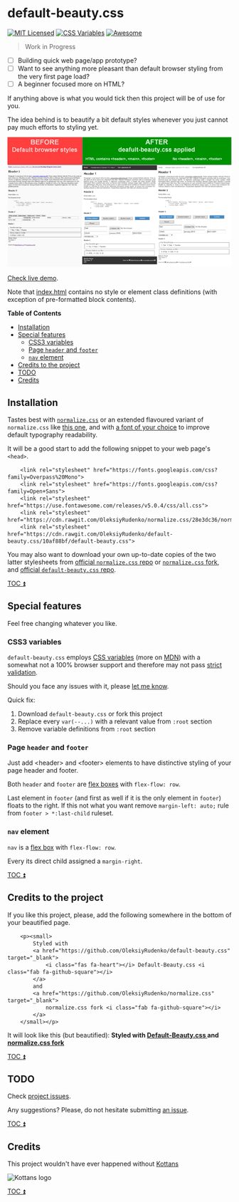 # default-beauty.css

[![MIT Licensed](https://img.shields.io/badge/license-MIT-blue.svg)](https://github.com/OleksiyRudenko/default-beauty.css/blob/master/LICENSE.md)
[![CSS Variables](https://img.shields.io/badge/CSS-variables-orange.svg)](https://www.w3.org/TR/css-variables-1/)
[![Awesome](https://cdn.rawgit.com/sindresorhus/awesome/d7305f38d29fed78fa85652e3a63e154dd8e8829/media/badge.svg)](https://github.com/sindresorhus/awesome#front-end-development)

> Work in Progress

 - [ ] Building quick web page/app prototype?
 - [ ] Want to see anything more pleasant than default
       browser styling from the very first page load?
 - [ ] A beginner focused more on HTML?

If anything above is what you would tick then this project
will be of use for you.

The idea behind is to beautify a bit default styles whenever
you just cannot pay much efforts to styling yet.

[![default-beauty](image/default-beauty-preview.png)](image/default-beauty-big.png)

[Check live demo](https://oleksiyrudenko.github.io/default-beauty.css/).

Note that [index.html](index.html) contains no style or element class definitions
(with exception of pre-formatted block contents).

<!-- START doctoc generated TOC please keep comment here to allow auto update -->
<!-- DON'T EDIT THIS SECTION, INSTEAD RE-RUN doctoc TO UPDATE -->
**Table of Contents**

- [Installation](#installation)
- [Special features](#special-features)
  - [CSS3 variables](#css3-variables)
  - [Page `header` and `footer`](#page-header-and-footer)
  - [`nav` element](#nav-element)
- [Credits to the project](#credits-to-the-project)
- [TODO](#todo)
- [Credits](#credits)

<!-- END doctoc generated TOC please keep comment here to allow auto update -->

## Installation

Tastes best with [`normalize.css`](https://github.com/necolas/normalize.css)
or an extended flavoured variant of `normalize.css` like
[this one](https://github.com/OleksiyRudenko/normalize.css), and
with [a font of your choice](https://www.w3schools.com/howto/howto_google_fonts.asp)
to improve default typography readability.

It will be a good start to add the following snippet to your web page's `<head>`.

```
    <link rel="stylesheet" href="https://fonts.googleapis.com/css?family=Overpass%20Mono">
    <link rel="stylesheet" href="https://fonts.googleapis.com/css?family=Open+Sans">
    <link rel="stylesheet" href="https://use.fontawesome.com/releases/v5.0.4/css/all.css">
    <link rel="stylesheet" href="https://cdn.rawgit.com/OleksiyRudenko/normalize.css/28e3dc36/normalize.css">
    <link rel="stylesheet" href="https://cdn.rawgit.com/OleksiyRudenko/default-beauty.css/10af88bf/default-beauty.css">
```

You may also want to download your own up-to-date copies of the two latter stylesheets
from [official `normalize.css` repo](https://github.com/necolas/normalize.css) or
[`normalize.css` fork](https://github.com/OleksiyRudenko/normalize.css),
and [official `default-beauty.css` repo](https://github.com/OleksiyRudenko/default-beauty.css).

[TOC :arrow_double_up: ](#table-of-contents)

## Special features

Feel free changing whatever you like.

### CSS3 variables

`default-beauty.css` employs
[CSS variables](https://www.w3.org/TR/css-variables-1/)
(more on [MDN](https://developer.mozilla.org/en-US/docs/Web/CSS/Using_CSS_variables))
with a somewhat not a 100% browser support and therefore may not pass
[strict validation](https://jigsaw.w3.org/css-validator/validator?uri=https%3A%2F%2Frawgit.com%2FOleksiyRudenko%2Fdefault-beauty.css%2Fmaster%2Fdefault-beauty.css&profile=css3svg&usermedium=all&warning=1&vextwarning=&lang=en).

Should you face any issues with it, please
[let me know](https://github.com/OleksiyRudenko/default-beauty.css/issues).

Quick fix:
1. Download `default-beauty.css` or fork this project
2. Replace every `var(--...)` with a relevant value from `:root` section
3. Remove variable definitions from `:root` section

### Page `header` and `footer`

Just add &lt;header&gt; and &lt;footer&gt; elements to have distinctive
styling of your page header and footer.

Both `header` and `footer` are
[flex boxes](https://css-tricks.com/snippets/css/a-guide-to-flexbox/)
with `flex-flow: row`.

Last element in `footer` (and first as well if it is the only element
in `footer`) floats to the right. If this not what you want
remove `margin-left: auto;` rule from `footer > *:last-child` ruleset.

### `nav` element

`nav` is a
[flex box](https://css-tricks.com/snippets/css/a-guide-to-flexbox/)
with `flex-flow: row`.

Every its direct child assigned a `margin-right`.

[TOC :arrow_double_up: ](#table-of-contents)

## Credits to the project

If you like this project, please, add the following somewhere in the bottom
of your beautified page.

```
    <p><small>
        Styled with
        <a href="https://github.com/OleksiyRudenko/default-beauty.css" target="_blank">
            <i class="fas fa-heart"></i> Default-Beauty.css <i class="fab fa-github-square"></i>
        </a>
        and
        <a href="https://github.com/OleksiyRudenko/normalize.css" target="_blank">
            normalize.css fork <i class="fab fa-github-square"></i>
        </a>
    </small></p>
```

It will look like this (but beautified):
**Styled with
<a href="https://github.com/OleksiyRudenko/default-beauty.css" target="_blank">
    <i class="fas fa-heart"></i> Default-Beauty.css <i class="fab fa-github-square"></i>
</a>
and
<a href="https://github.com/OleksiyRudenko/normalize.css" target="_blank">
    normalize.css fork <i class="fab fa-github-square"></i>
</a>**

[TOC :arrow_double_up: ](#table-of-contents)

## TODO

Check [project issues](https://github.com/OleksiyRudenko/default-beauty.css/issues).

Any suggestions? Please, do not hesitate submitting
[an issue](https://github.com/OleksiyRudenko/default-beauty.css/issues).

[TOC :arrow_double_up: ](#table-of-contents)

## Credits

This project wouldn't have ever happened without [Kottans](https://github.com/kottans)

![Kottans logo](https://avatars0.githubusercontent.com/u/6013442?s=200&v=4)

[TOC :arrow_double_up: ](#table-of-contents)

